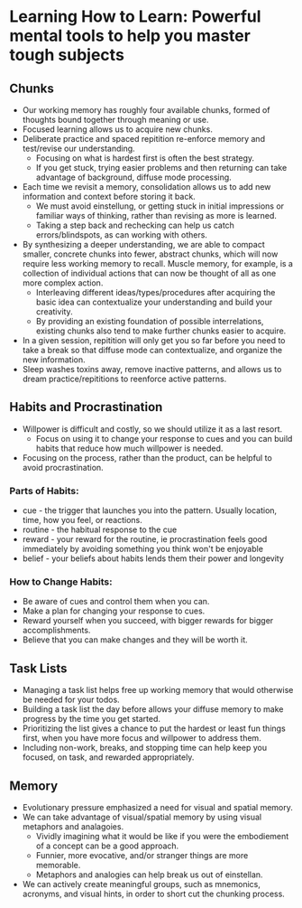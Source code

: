 # Learning How to Learn: Powerful mental tools to help you master tough subjects

## Chunks

* Our working memory has roughly four available chunks, formed of thoughts bound together through meaning or use.
* Focused learning allows us to acquire new chunks.
* Deliberate practice and spaced repitition re-enforce memory and test/revise our understanding.
  * Focusing on what is hardest first is often the best strategy.
  * If you get stuck, trying easier problems and then returning can take advantage of background, diffuse mode processing.
* Each time we revisit a memory, consolidation allows us to add new information and context before storing it back.
  * We must avoid einstellung, or getting stuck in initial impressions or familiar ways of thinking, rather than revising as more is learned.
  * Taking a step back and rechecking can help us catch errors/blindspots, as can working with others.
* By synthesizing a deeper understanding, we are able to compact smaller, concrete chunks into fewer, abstract chunks, which will now require less working memory to recall. Muscle memory, for example, is a collection of individual actions that can now be thought of all as one more complex action.
  * Interleaving different ideas/types/procedures after acquiring the basic idea can contextualize your understanding and build your creativity.
  * By providing an existing foundation of possible interrelations, existing chunks also tend to make further chunks easier to acquire.
* In a given session, repitition will only get you so far before you need to take a break so that diffuse mode can contextualize, and organize the new information.
* Sleep washes toxins away, remove inactive patterns, and allows us to dream practice/repititions to reenforce active patterns.

## Habits and Procrastination

* Willpower is difficult and costly, so we should utilize it as a last resort.
  * Focus on using it to change your response to cues and you can build habits that reduce how much willpower is needed.
* Focusing on the process, rather than the product, can be helpful to avoid procrastination.

### Parts of Habits:

* cue - the trigger that launches you into the pattern. Usually location, time, how you feel, or reactions.
* routine - the habitual response to the cue
* reward - your reward for the routine, ie procrastination feels good immediately by avoiding something you think won't be enjoyable
* belief - your beliefs about habits lends them their power and longevity

### How to Change Habits:

* Be aware of cues and control them when you can.
* Make a plan for changing your response to cues.
* Reward yourself when you succeed, with bigger rewards for bigger accomplishments.
* Believe that you can make changes and they will be worth it.

## Task Lists

* Managing a task list helps free up working memory that would otherwise be needed for your todos.
* Building a task list the day before allows your diffuse memory to make progress by the time you get started.
* Prioritizing the list gives a chance to put the hardest or least fun things first, when you have more focus and willpower to address them.
* Including non-work, breaks, and stopping time can help keep you focused, on task, and rewarded appropriately.

## Memory

* Evolutionary pressure emphasized a need for visual and spatial memory.
* We can take advantage of visual/spatial memory by using visual metaphors and analagoies.
  * Vividly imagining what it would be like if you were the embodiement of a concept can be a good approach.
  * Funnier, more evocative, and/or stranger things are more memorable.
  * Metaphors and analogies can help break us out of einstellan.
* We can actively create meaningful groups, such as mnemonics, acronyms, and visual hints, in order to short cut the chunking process.
